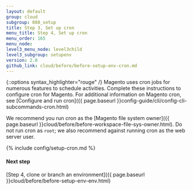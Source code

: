 ```yaml
---
layout: default
group: cloud
subgroup: 080_setup
title: Step 3, Set up cron
menu_title: Step 4, Set up cron
menu_order: 165
menu_node:
level3_menu_node: level3child
level3_subgroup: setupenv
version: 2.0
github_link: cloud/before/before-setup-env-cron.md
---
```


{::options syntax_highlighter="rouge" /}
Magento uses cron jobs for numerous features to schedule activities. Complete these instructions to configure cron for Magento. For additional information on Magento cron, see [Configure and run cron]({{ page.baseurl }}config-guide/cli/config-cli-subcommands-cron.html)

We recommend you run cron as the [Magento file system owner]({{ page.baseurl }}cloud/before/before-workspace-file-sys-owner.html). Do not run cron as `root`; we also recommend against running cron as the web server user.

{% include config/setup-cron.md %}

#### Next step
[Step 4, clone or branch an environment]({{ page.baseurl }}cloud/before/before-setup-env-env.html)
